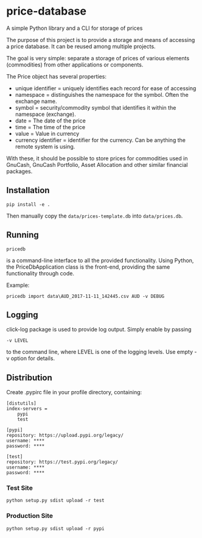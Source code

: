 # price-database

A simple Python library and a CLI for storage of prices

The purpose of this project is to provide a storage and means of accessing a price database. It can be reused among multiple projects.

The goal is very simple: separate a storage of prices of various elements (commodities) from other applications or components.

The Price object has several properties:

- unique identifier = uniquely identifies each record for ease of accessing
- namespace = distinguishes the namespace for the symbol. Often the exchange name.
- symbol = security/commodity symbol that identifies it within the namespace (exchange).
- date = The date of the price
- time = The time of the price
- value = Value in currency
- currency identifier = identifier for the currency. Can be anything the remote system is using.

With these, it should be possible to store prices for commodities used in GnuCash, GnuCash Portfolio, Asset Allocation and other similar financial packages.

## Installation

`pip install -e .`

Then manually copy the `data/prices-template.db` into `data/prices.db`.

## Running

`pricedb`

is a command-line interface to all the provided functionality.
Using Python, the PriceDbApplication class is the front-end, providing the same functionality through code.

Example:

`pricedb import data\AUD_2017-11-11_142445.csv AUD -v DEBUG`

## Logging

click-log package is used to provide log output. Simply enable by passing 

`-v LEVEL`

to the command line, where LEVEL is one of the logging levels. Use empty -v option for details.

## Distribution

Create .pypirc file in your profile directory, containing:

```
[distutils]
index-servers =
    pypi
    test

[pypi]
repository: https://upload.pypi.org/legacy/
username: ****
password: ****

[test]
repository: https://test.pypi.org/legacy/
username: ****
password: ****
```

### Test Site

`python setup.py sdist upload -r test`

### Production Site

`python setup.py sdist upload -r pypi`